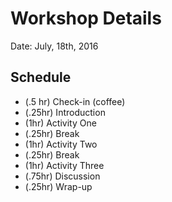 # Workshop Details
Date: July, 18th, 2016

## Schedule

- (.5 hr) Check-in (coffee)
- (.25hr) Introduction
- (1hr) Activity One
- (.25hr) Break
- (1hr) Activity Two
- (.25hr) Break
- (1hr) Activity Three
- (.75hr) Discussion
- (.25hr) Wrap-up
